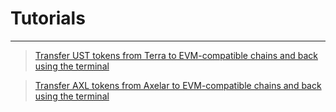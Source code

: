 # Tutorials
----

> [Transfer UST tokens from Terra to EVM-compatible chains and back using the terminal](/tutorials/ust-evm)

> [Transfer AXL tokens from Axelar to EVM-compatible chains and back using the terminal](/tutorials/axl-to-evm)
